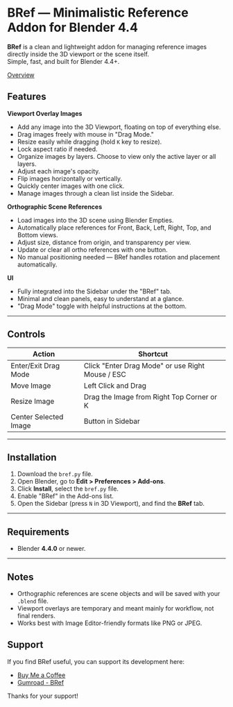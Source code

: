 # BRef — Minimalistic Reference Addon for Blender 4.4

**BRef** is a clean and lightweight addon for managing reference images directly inside the 3D viewport or the scene itself.  
Simple, fast, and built for Blender 4.4+.

[Overview](https://www.youtube.com/watch?v=AuOg3q7NcFc)

## Features

**Viewport Overlay Images**
- Add any image into the 3D Viewport, floating on top of everything else.
- Drag images freely with mouse in "Drag Mode."
- Resize easily while dragging (hold `K` key to resize).
- Lock aspect ratio if needed.
- Organize images by layers. Choose to view only the active layer or all layers.
- Adjust each image's opacity.
- Flip images horizontally or vertically.
- Quickly center images with one click.
- Manage images through a clean list inside the Sidebar.

**Orthographic Scene References**
- Load images into the 3D scene using Blender Empties.
- Automatically place references for Front, Back, Left, Right, Top, and Bottom views.
- Adjust size, distance from origin, and transparency per view.
- Update or clear all ortho references with one button.
- No manual positioning needed — BRef handles rotation and placement automatically.

**UI**
- Fully integrated into the Sidebar under the "BRef" tab.
- Minimal and clean panels, easy to understand at a glance.
- "Drag Mode" toggle with helpful instructions at the bottom.

---

## Controls

| Action                | Shortcut |
|------------------------|----------|
| Enter/Exit Drag Mode   | Click "Enter Drag Mode" or use Right Mouse / ESC |
| Move Image             | Left Click and Drag |
| Resize Image           | Drag the Image from Right Top Corner or K |
| Center Selected Image  | Button in Sidebar |

---

## Installation

1. Download the `bref.py` file.
2. Open Blender, go to **Edit > Preferences > Add-ons**.
3. Click **Install**, select the `bref.py` file.
4. Enable "BRef" in the Add-ons list.
5. Open the Sidebar (press `N` in 3D Viewport), and find the **BRef** tab.

---

## Requirements

- Blender **4.4.0** or newer.

---

## Notes

- Orthographic references are scene objects and will be saved with your `.blend` file.
- Viewport overlays are temporary and meant mainly for workflow, not final renders.
- Works best with Image Editor-friendly formats like PNG or JPEG.
  
## Support

If you find BRef useful, you can support its development here:

- [Buy Me a Coffee](https://www.buymeacoffee.com/verlorengest)
- [Gumroad - BRef](https://kaansoyler.gumroad.com/l/BRef)

Thanks for your support!

